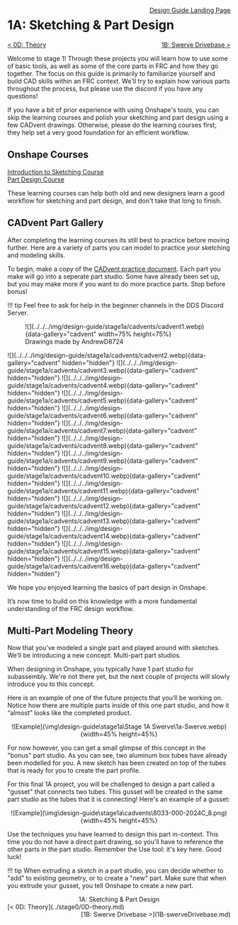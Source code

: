 <style>
.right{
    float:right;
}
.center{
    text-align:center;
}

.left{
    float:left;
}
</style>

<span class="right">[Design Guide Landing Page](../../index.md)</span>

# 1A: Sketching & Part Design 

<span class="left">[< 0D: Theory](../stage0/0D-theory.md)</span> <span class="right">[1B: Swerve Drivebase >](1B-swerveDrivebase.md)</span>
<br>

Welcome to stage 1! Through these projects you will learn how to use some of basic tools, as well as some of the core parts in FRC and how they go together. The focus on this guide is primarily to familiarize yourself and build CAD skills within an FRC context. We'll try to explain how various parts throughout the process, but please use the discord if you have any questions!  

If you have a bit of prior experience with using Onshape's tools, you can skip the learning courses and polish your sketching and part design using a few CADvent drawings. Otherwise, please do the learning courses first; they help set a very good foundation for an efficient workflow.

## Onshape Courses

[Introduction to Sketching Course](https://learn.onshape.com/courses/introduction-to-sketching)<br>
[Part Design Course](https://learn.onshape.com/courses/fundamentals-part-design-using-part-studios)

These learning courses can help both old and new designers learn a good workflow for sketching and part design, and don't take that long to finish.

## CADvent Part Gallery
After completing the learning courses its still best to practice before moving further. Here are a variety of parts you can model to practice your sketching and modeling skills. 

To begin, make a copy of the [CADvent practice document](https://cad.onshape.com/documents/6af40b750516bfd9d86b2203/w/1a10c33aa547ad764e1c876c/e/d57a1b029a59e3fa8c410591). Each part you make will go into a seperate part studio. Some have already been set up, but you may make more if you want to do more practice parts. Stop before bonus!

!!! tip
    Feel free to ask for help in the beginner channels in the DDS Discord Server.

<figure markdown>
![](../../../img/design-guide/stage1a/cadvents/cadvent1.webp){data-gallery="cadvent" width=75% height=75%}
<figcaption>Drawings made by AndrewD8724</figcaption>
</figure>
![](../../../img/design-guide/stage1a/cadvents/cadvent2.webp){data-gallery="cadvent" hidden="hidden"}
![](../../../img/design-guide/stage1a/cadvents/cadvent3.webp){data-gallery="cadvent" hidden="hidden"}
![](../../../img/design-guide/stage1a/cadvents/cadvent4.webp){data-gallery="cadvent" hidden="hidden"}
![](../../../img/design-guide/stage1a/cadvents/cadvent5.webp){data-gallery="cadvent" hidden="hidden"}
![](../../../img/design-guide/stage1a/cadvents/cadvent6.webp){data-gallery="cadvent" hidden="hidden"}
![](../../../img/design-guide/stage1a/cadvents/cadvent7.webp){data-gallery="cadvent" hidden="hidden"}
![](../../../img/design-guide/stage1a/cadvents/cadvent8.webp){data-gallery="cadvent" hidden="hidden"}
![](../../../img/design-guide/stage1a/cadvents/cadvent9.webp){data-gallery="cadvent" hidden="hidden"}
![](../../../img/design-guide/stage1a/cadvents/cadvent10.webp){data-gallery="cadvent" hidden="hidden"}
![](../../../img/design-guide/stage1a/cadvents/cadvent11.webp){data-gallery="cadvent" hidden="hidden"}
![](../../../img/design-guide/stage1a/cadvents/cadvent12.webp){data-gallery="cadvent" hidden="hidden"}
![](../../../img/design-guide/stage1a/cadvents/cadvent13.webp){data-gallery="cadvent" hidden="hidden"}
![](../../../img/design-guide/stage1a/cadvents/cadvent14.webp){data-gallery="cadvent" hidden="hidden"}
![](../../../img/design-guide/stage1a/cadvents/cadvent15.webp){data-gallery="cadvent" hidden="hidden"}
![](../../../img/design-guide/stage1a/cadvents/cadvent16.webp){data-gallery="cadvent" hidden="hidden"}

We hope you enjoyed learning the basics of part design in Onshape.

It’s now time to build on this knowledge with a more fundamental understanding of the FRC design workflow.

## Multi-Part Modeling Theory

Now that you’ve modeled a single part and played around with sketches. We’ll be introducing a new concept. Multi-part part studios.

When designing in Onshape, you typically have 1 part studio for subassembly. We're not there yet, but the next couple of projects will slowly introduce you to this concept. 

Here is an example of one of the future projects that you’ll be working on. Notice how there are multiple parts inside of this one part studio, and how it “almost” looks like the completed product.

<center>![Example](\img\design-guide\stage1a\Stage 1A Swerve\1a-Swerve.webp){width=45% height=45%}</center>

For now however, you can get a small glimpse of this concept in the "bonus" part studio. As you can see, two aluminum box tubes have already been modelled for you. A new sketch has been created on top of the tubes that is ready for you to create the part profile.

For this final 1A project, you will be challenged to design a part called a "gusset" that connects two tubes. This gusset will be created in the same part studio as the tubes that it is connecting! Here's an example of a gusset:

<center>![Example](\img\design-guide\stage1a\cadvents\8033-000-2024C_8.png){width=45% height=45%}</center>

Use the techniques you have learned to design this part in-context. This time you do not have a direct part drawing, so you'll have to reference the other parts in the part studio. Remember the Use tool: it's key here. Good luck!

!!! tip
    When extruding a sketch in a part studio, you can decide whether to "add" to existing geometry, or to create a "new" part. Make sure that when you extrude your gusset, you tell Onshape to create a new part.
<br>
<center>1A: Sketching & Part Design</center> 
<span class="left">[< 0D: Theory](../stage0/0D-theory.md)</span> <span class="right">[1B: Swerve Drivebase >](1B-swerveDrivebase.md)</span>
<br>
<br>